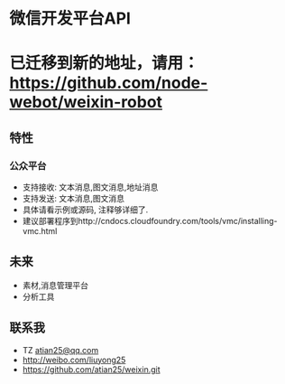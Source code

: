 # 微信开发平台API

# **已迁移到新的地址，请用： https://github.com/node-webot/weixin-robot**

## 特性
### 公众平台
* 支持接收: 文本消息,图文消息,地址消息
* 支持发送: 文本消息,图文消息
* 具体请看示例或源码, 注释够详细了.
* 建议部署程序到http://cndocs.cloudfoundry.com/tools/vmc/installing-vmc.html

## 未来
* 素材,消息管理平台
* 分析工具

## 联系我
* TZ <atian25@qq.com> 
* http://weibo.com/liuyong25
* https://github.com/atian25/weixin.git
